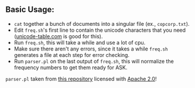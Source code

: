 ## Basic Usage:
- `cat` together a bunch of documents into a singular file (ex., `copcorp.txt`).
- Edit `freq.sh`'s first line to contain the unicode characters that you need ([unicode-table.com](unicode-table.com) is good for this).
- Run `freq.sh`, this will take a while and use a lot of cpu.
- Make sure there aren't any errors, since it takes a while `freq.sh` generates a file at each step for error checking.
- Run `parser.pl` on the last output of `freq.sh`, this will normalize the frequency numbers to get them ready for ASK.

`parser.pl` taken from [this repository](https://github.com/remi0s/aosp-dictionary-tools) licensed with [Apache 2.0](https://github.com/remi0s/aosp-dictionary-tools/blob/master/LICENSE)!
